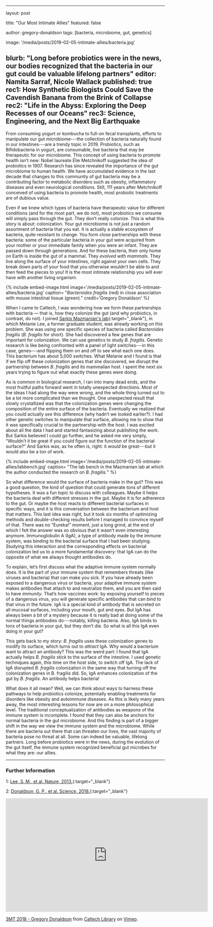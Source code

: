 ﻿---

layout: post

title: "Our Most Intimate Allies"
featured: false

author: gregory-donaldson
tags: [bacteria, microbiome, gut, genetics]

image: '/media/posts/2019-02-05-intimate-allies/bacteria.jpg'

blurb: "Long before probiotics were in the news, our bodies recognized that the bacteria in our gut could be valuable lifelong partners"
editor: Namita Sarraf, Nicole Wallack
published: true
rec1: How Synthetic Biologists Could Save the Cavendish Banana from the Brink of Collapse
rec2: "Life in the Abyss: Exploring the Deep Recesses of our Oceans" 
rec3: Science, Engineering, and the Next Big Earthquake
---



From consuming yogurt or kombucha to full-on fecal transplants, efforts to manipulate our gut microbiome---the collection of bacteria naturally found in our intestines---are a trendy topic in 2019. Probiotics, such as Bifidobacteria in yogurt, are consumable, live bacteria that may be therapeutic for our microbiome. This concept of using bacteria to promote health isn’t new: Nobel laureate Élie Metchnikoff suggested the idea of probiotics in 1907. Research has since revealed the importance of the gut microbiome to human health. We have accumulated evidence in the last decade that changes to this community of gut bacteria may be a contributing factor to metabolic disorders such as obesity, inflammatory diseases and even neurological conditions. Still, 111 years after Metchnikoff conceived of using bacteria to promote health, most probiotic treatments are of dubious value.

Even if we knew which types of bacteria have therapeutic value for different conditions (and for the most part, we do not), most probiotics we consume will simply pass through the gut. They don’t really colonize. This is what this story is about: colonization. Your gut microbiome is not just a random assortment of bacteria that you eat. It is actually a stable ecosystem of bacteria, quite resistant to change. You form close partnerships with these bacteria: some of the particular bacteria in your gut were acquired from your mother or your immediate family when you were an infant. They are passed down through generations. And for these bacteria, their only home on Earth is inside the gut of a mammal. They *evolved with mammals*. They live along the surface of your intestines, right against your own cells. They break down parts of your food that you otherwise wouldn’t be able to and then feed the pieces to you! It is the most intimate relationship you will ever have with another living organism. 


{% include embed-image.html image='/media/posts/2019-02-05-intimate-allies/bacteria.jpg' caption= "<i>Bacteroides fragilis</i> (red) in close association with mouse intestinal tissue (green)." credit='Gregory Donaldson' %}


When I came to Caltech, I was wondering how we form these partnerships with bacteria — that is, how they colonize the gut (and why probiotics, in contrast, do not). I joined [Sarkis Mazmanian's lab](http://sarkis.caltech.edu){:target="_blank"}, in which Melanie Lee, a former graduate student, was already working on this problem. She was using one specific species of bacteria called *Bacteroides fragilis* (*B. fragilis* for short). She had discovered a few genes that are important for colonization. We can use genetics to study *B. fragilis*. Genetic research is like being confronted with a panel of light switches---in this case, genes---and flipping them on and off to see what each one does. This bacterium has about 5,000 switches. What Melanie and I found is that if we flip off these colonization genes that she discovered, we disrupt the partnership between *B. fragilis* and its mammalian host. I spent the next six years trying to figure out what exactly these genes were doing.

As is common in biological research, I ran into many dead ends, and the most fruitful paths forward went in totally unexpected directions. Most of the ideas I had along the way were wrong, and the whole thing turned out to be a lot more complicated than we thought. One unexpected result that slowly crystallized was that the colonization genes were changing the composition of the entire surface of the bacteria. Eventually we realized that you could actually *see* this difference (why hadn’t we looked earlier?). I had other genetic switches to manipulate that surface, allowing me to show that it was specifically crucial to the partnership with the host. I was excited about all the data I had and started fantasizing about publishing the work. But Sarkis believed I could go further, and he asked me very simply, “Wouldn’t it be great if you could figure out the function of the bacterial surface?” And Sarkis was, as he often is, right: it *would* be great---but it would also be a ton of work.


{% include embed-image.html image='/media/posts/2019-02-05-intimate-allies/labbench.jpg' caption= "The lab bench in the Mazmanian lab at which the author conducted the research on <i>B. fragilis.</i>" %}


So what difference would the surface of bacteria make in the gut? This was a good question, the kind of question that could generate tons of different hypotheses. It was a fun topic to discuss with colleagues. Maybe it helps the bacteria deal with different stresses in the gut. Maybe it is for adherence to the gut. Or maybe the host reacts to different bacterial surfaces in specific ways, and it is this conversation between the bacterium and host that matters. This last idea was right, but it took six months of optimizing methods and double-checking results before I managed to convince myself of that. There was no “Eureka!” moment, just a long grind, at the end of which I felt the answer was so obvious that it wasn’t even interesting anymore. Immunoglobulin A (IgA), a type of antibody made by the immune system, was binding to the bacterial surface that I had been studying. Studying this interaction and the corresponding effects on bacterial colonization led us to a more fundamental discovery: that IgA can do the opposite of what we always thought antibodies do.

To explain, let’s first discuss what the adaptive immune system normally does. It is the part of your immune system that remembers threats (like viruses and bacteria) that can make you sick. If you have already been exposed to a dangerous virus or bacteria, your adaptive immune system makes antibodies that attach to and neutralize them, and you are then said to have *immunity*. That’s how vaccines work: by exposing yourself to pieces of a dangerous virus, you will generate specific antibodies that can bind to that virus in the future. IgA is a special kind of antibody that is secreted on all mucosal surfaces, including your mouth, gut and eyes. But IgA has always been a bit of a mystery because it is really bad at doing some of the normal things antibodies do---notably, killing bacteria. Also, IgA binds to tons of bacteria in your gut, but they don’t die. So what is all this IgA even doing in your gut?

This gets back to my story: *B. fragilis* uses these colonization genes to modify its surface, which turns out to *attract* IgA. Why would a bacterium want to attract an antibody? This was the weird part: I found that IgA actually helps *B. fragilis* stick to the surface of the intestine. I used genetic techniques again, this time on the host side, to switch off IgA. The lack of IgA disrupted *B. fragilis* colonization in the same way that turning off the colonization genes in B. fragilis did. So, IgA enhances colonization of the gut by *B. fragilis*. An antibody helps bacteria!

What does it all mean? Well, we can think about ways to harness these pathways to help probiotics colonize, potentially enabling treatments for disorders like obesity and autoimmune diseases. As this is likely many years away, the most interesting lessons for now are on a more philosophical level. The traditional conceptualization of antibodies as weapons of the immune system is incomplete. I found that they can also be anchors for normal bacteria in the gut microbiome. And this finding is part of a bigger shift in the way we view the immune system and the microbiome. While there are bacteria out there that can threaten our lives, the vast majority of bacteria pose no threat at all. Some can indeed be valuable, lifelong partners. Long before probiotics were in the news, during the evolution of the gut itself, the immune system recognized beneficial gut microbes for what they are: our allies.


---
### Further Information

<a name="1">1</a>: [Lee, S. M., et al. Nature, 2013.](https://www.nature.com/articles/nature12447){:target="_blank"}

<a name="1">2</a>: [Donaldson, G. P., et al. Science, 2018.](https://science.sciencemag.org/content/360/6390/795){:target="_blank"}

<iframe src="https://player.vimeo.com/video/260316307" width="640" height="360" frameborder="0" webkitallowfullscreen mozallowfullscreen allowfullscreen></iframe>
<p><a href="https://vimeo.com/260316307">3MT 2018 - Gregory Donaldson</a> from <a href="https://vimeo.com/caltechlibrary">Caltech Library</a> on <a href="https://vimeo.com">Vimeo</a>.</p>


